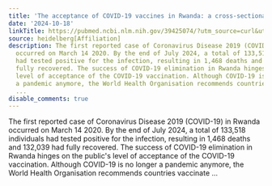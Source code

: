 ```yaml
---
title: 'The acceptance of COVID-19 vaccines in Rwanda: a cross-sectional study'
date: '2024-10-18'
linkTitle: https://pubmed.ncbi.nlm.nih.gov/39425074/?utm_source=curl&utm_medium=rss&utm_campaign=pubmed-2&utm_content=1FakS-2QOkCT8HsMOQP1bCRQ4YzyumYOmxmF0moLsQ3dFB1E9V&fc=20220326224207&ff=20241019190408&v=2.18.0.post9+e462414
source: heidelberg[Affiliation]
description: The first reported case of Coronavirus Disease 2019 (COVID-19) in Rwanda
  occurred on March 14 2020. By the end of July 2024, a total of 133,518 individuals
  had tested positive for the infection, resulting in 1,468 deaths and 132,039 had
  fully recovered. The success of COVID-19 elimination in Rwanda hinges on the public's
  level of acceptance of the COVID-19 vaccination. Although COVID-19 is no longer
  a pandemic anymore, the World Health Organisation recommends countries vaccinate
  ...
disable_comments: true
---
```

The first reported case of Coronavirus Disease 2019 (COVID-19) in Rwanda occurred on March 14 2020. By the end of July 2024, a total of 133,518 individuals had tested positive for the infection, resulting in 1,468 deaths and 132,039 had fully recovered. The success of COVID-19 elimination in Rwanda hinges on the public's level of acceptance of the COVID-19 vaccination. Although COVID-19 is no longer a pandemic anymore, the World Health Organisation recommends countries vaccinate ...